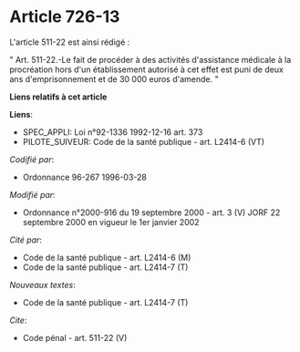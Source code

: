 # Article 726-13

L'article 511-22 est ainsi rédigé : 

" Art. 511-22.-Le fait de procéder à des activités d'assistance médicale à la procréation hors d'un établissement autorisé à
cet effet est puni de deux ans d'emprisonnement et de 30 000 euros d'amende. "

**Liens relatifs à cet article**

**Liens**:

  - SPEC_APPLI: Loi n°92-1336 1992-12-16 art. 373
  - PILOTE_SUIVEUR: Code de la santé publique - art. L2414-6 (VT)

_Codifié par_:

  - Ordonnance 96-267 1996-03-28

_Modifié par_:

  - Ordonnance n°2000-916 du 19 septembre 2000 - art. 3 (V) JORF 22 septembre 2000 en vigueur le 1er janvier 2002

_Cité par_:

  - Code de la santé publique - art. L2414-6 (M)
  - Code de la santé publique - art. L2414-7 (T)

_Nouveaux textes_:

  - Code de la santé publique - art. L2414-7 (T)

_Cite_:

  - Code pénal - art. 511-22 (V)
